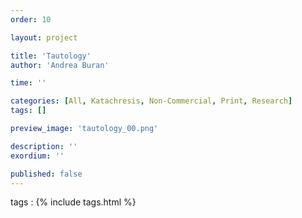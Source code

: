```yaml
---
order: 10

layout: project

title: 'Tautology'
author: 'Andrea Buran'

time: ''

categories: [All, Katachresis, Non-Commercial, Print, Research]
tags: []

preview_image: 'tautology_00.png'

description: ''
exordium: ''

published: false
---
```


tags
: {% include tags.html %}